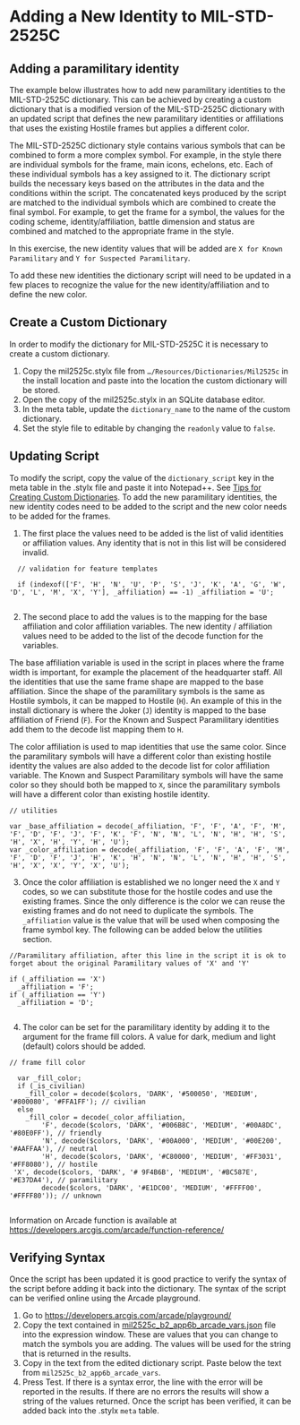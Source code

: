 # Adding a New Identity to MIL-STD-2525C

## Adding a paramilitary identity
The example below illustrates how to add new paramilitary identities to the MIL-STD-2525C dictionary.  This can be achieved by creating a custom dictionary that is a modified version of the MIL-STD-2525C dictionary with an updated script that defines the new paramilitary identities or affiliations that uses the existing Hostile frames but applies a different color.  

The MIL-STD-2525C dictionary style contains various symbols that can be combined to form a more complex symbol.  For example, in the style there are individual symbols for the frame, main icons, echelons, etc.  Each of these individual symbols has a key assigned to it.  The dictionary script builds the necessary keys based on the attributes in the data and the conditions within the script.  The concatenated keys produced by the script are matched to the individual symbols which are combined to create the final symbol.  For example, to get the frame for a symbol, the values for the coding scheme, identity/affiliation, battle dimension and status are combined and matched to the appropriate frame in the style.  

In this exercise, the new identity values that will be added are `X for Known Paramilitary` and `Y for Suspected Paramilitary`.

To add these new identities the dictionary script will need to be updated in a few places to recognize the value for the new identity/affiliation and to define the new color.

## Create a Custom Dictionary
In order to modify the dictionary for MIL-STD-2525C it is necessary to create a custom dictionary.
1. Copy the mil2525c.stylx file from `…/Resources/Dictionaries/Mil2525c` in the install location and paste into the location the custom dictionary will be stored.
2. Open the copy of the mil2525c.stylx in an SQLite database editor.
3. In the meta table, update the `dictionary_name` to the name of the custom dictionary.
4. Set the style file to editable by changing the `readonly` value to `false`.

## Updating Script
To modify the script, copy the value of the `dictionary_script` key in the meta table in the .stylx file and paste it into Notepad++. See [Tips for Creating Custom Dictionaries](tips-for-creating-custom-dictionaries.md). To add the new paramilitary identities, the new identity codes need to be added to the script and the new color needs to be added for the frames.  

1. The first place the values need to be added is the list of valid identities or affiliation values.  Any identity that is not in this list will be considered invalid.  

```
  // validation for feature templates
  
  if (indexof(['F', 'H', 'N', 'U', 'P', 'S', 'J', 'K', 'A', 'G', 'W', 'D', 'L', 'M', 'X', 'Y'], _affiliation) == -1) _affiliation = 'U';
  
  ```

2. The second place to add the values is to the mapping for the base affiliation and color affiliation variables.  The new identity / affiliation values need to be added to the list of the decode function for the variables.  

The base affiliation variable is used in the script in places where the frame width is important, for example the placement of the headquarter staff.  All the identities that use the same frame shape are mapped to the base affiliation.  Since the shape of the paramilitary symbols is the same as Hostile symbols, it can be mapped to Hostile (`H`). An example of this in the install dictionary is where the Joker (`J`) identity is mapped to the base affiliation of Friend (`F`). For the Known and Suspect Paramilitary identities add them to the decode list mapping them to `H`.

The color affiliation is used to map identities that use the same color.  Since the paramilitary symbols will have a different color than existing hostile identity the values are also added to the decode list for color affiliation variable.  The Known and Suspect Paramilitary symbols will have the same color so they should both be mapped to `X`, since the paramilitary symbols will have a different color than existing hostile identity.

```
// utilities

var _base_affiliation = decode(_affiliation, 'F', 'F', 'A', 'F', 'M', 'F', 'D', 'F', 'J', 'F', 'K', 'F', 'N', 'N', 'L', 'N', 'H', 'H', 'S', 'H', 'X', 'H', 'Y', 'H', 'U');
var _color_affiliation = decode(_affiliation, 'F', 'F', 'A', 'F', 'M', 'F', 'D', 'F', 'J', 'H', 'K', 'H', 'N', 'N', 'L', 'N', 'H', 'H', 'S', 'H', 'X', 'X', 'Y', 'X', 'U');

```

3. Once the color affiliation is established we no longer need the `X` and `Y` codes, so we can substitute those for the hostile codes and use the existing frames.  Since the only difference is the color we can reuse the existing frames and do not need to duplicate the symbols.  The `_affiliation` value is the value that will be used when composing the frame symbol key.  The following can be added below the utilities section.

```
//Paramilitary affiliation, after this line in the script it is ok to forget about the original Paramilitary values of 'X' and 'Y'

if (_affiliation == 'X')
  _affiliation = 'F';
if (_affiliation == 'Y')
  _affiliation = 'D';
  
  ```

4. The color can be set for the paramilitary identity by adding it to the argument for the frame fill colors.  A value for dark, medium and light (default) colors should be added. 

```
// frame fill color

  var _fill_color;
  if (_is_civilian)
    _fill_color = decode($colors, 'DARK', '#500050', 'MEDIUM', '#800080', '#FFA1FF'); // civilian
  else
    _fill_color = decode(_color_affiliation,
        'F', decode($colors, 'DARK', '#006B8C', 'MEDIUM', '#00A8DC', '#80E0FF'), // friendly
        'N', decode($colors, 'DARK', '#00A000', 'MEDIUM', '#00E200', '#AAFFAA'), // neutral
        'H', decode($colors, 'DARK', '#C80000', 'MEDIUM', '#FF3031', '#FF8080'), // hostile
 'X', decode($colors, 'DARK', '# 9F4B6B', 'MEDIUM', '#BC587E', '#E37DA4'), // paramilitary
        decode($colors, 'DARK', '#E1DC00', 'MEDIUM', '#FFFF00', '#FFFF80')); // unknown
        
```

Information on Arcade function is available at https://developers.arcgis.com/arcade/function-reference/

## Verifying Syntax
Once the script has been updated it is good practice to verify the syntax of the script before adding it back into the dictionary.  The syntax of the script can be verified online using the Arcade playground.
1. Go to https://developers.arcgis.com/arcade/playground/
2. Copy the text contained in [mil2525c_b2_app6b_arcade_vars.json](../variable_declarations/mil2525c_b2_app6b_arcade_vars.json) file into the expression window.  These are values that you can change to match the symbols you are adding.  The values will be used for the string that is returned in the results.
3. Copy in the text from the edited dictionary script.  Paste below the text from `mil2525c_b2_app6b_arcade_vars`.
4. Press Test.  If there is a syntax error, the line with the error will be reported in the results.  If there are no errors the results will show a string of the values returned.
Once the script has been verified, it can be added back into the .stylx `meta` table. 
